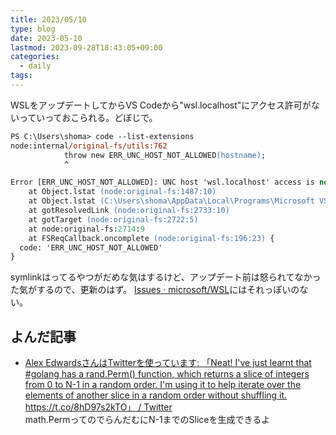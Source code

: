 ```yaml
---
title: 2023/05/10
type: blog
date: 2023-05-10
lastmod: 2023-09-28T18:43:05+09:00
categories:
  - daily
tags:
---
```


WSLをアップデートしてからVS Codeから"wsl.localhost"にアクセス許可がないっていっておこられる。どぼじで。

```ps
PS C:\Users\shoma> code --list-extensions
node:internal/original-fs/utils:762
            throw new ERR_UNC_HOST_NOT_ALLOWED(hostname);
            ^

Error [ERR_UNC_HOST_NOT_ALLOWED]: UNC host 'wsl.localhost' access is not allowed
    at Object.lstat (node:original-fs:1487:10)
    at Object.lstat (C:\Users\shoma\AppData\Local\Programs\Microsoft VS Code\resources\app\node_modules.asar\graceful-fs\polyfills.js:302:16)
    at gotResolvedLink (node:original-fs:2733:10)
    at gotTarget (node:original-fs:2722:5)
    at node:original-fs:2714:9
    at FSReqCallback.oncomplete (node:original-fs:196:23) {
  code: 'ERR_UNC_HOST_NOT_ALLOWED'
}
```

symlinkはってるやつがだめな気はするけど、アップデート前は怒られてなかった気がするので、更新のはず。
[Issues · microsoft/WSL](https://github.com/microsoft/WSL/issues?q=is%3Aissue+is%3Aopen+wsl.localhost)にはそれっぽいのない。

## よんだ記事

- [Alex EdwardsさんはTwitterを使っています: 「Neat! I've just learnt that #golang has a rand.Perm() function, which returns a slice of integers from 0 to N-1 in a random order. I'm using it to help iterate over the elements of another slice in a random order without shuffling it. https://t.co/8hD97s2kTO」 / Twitter](https://twitter.com/ajmedwards/status/1655818842562494465?t=NiYX-UNpkz1z2rvFU_HbFw&s=19)  
  math.PermってのでらんだむにN-1までのSliceを生成できるよ
